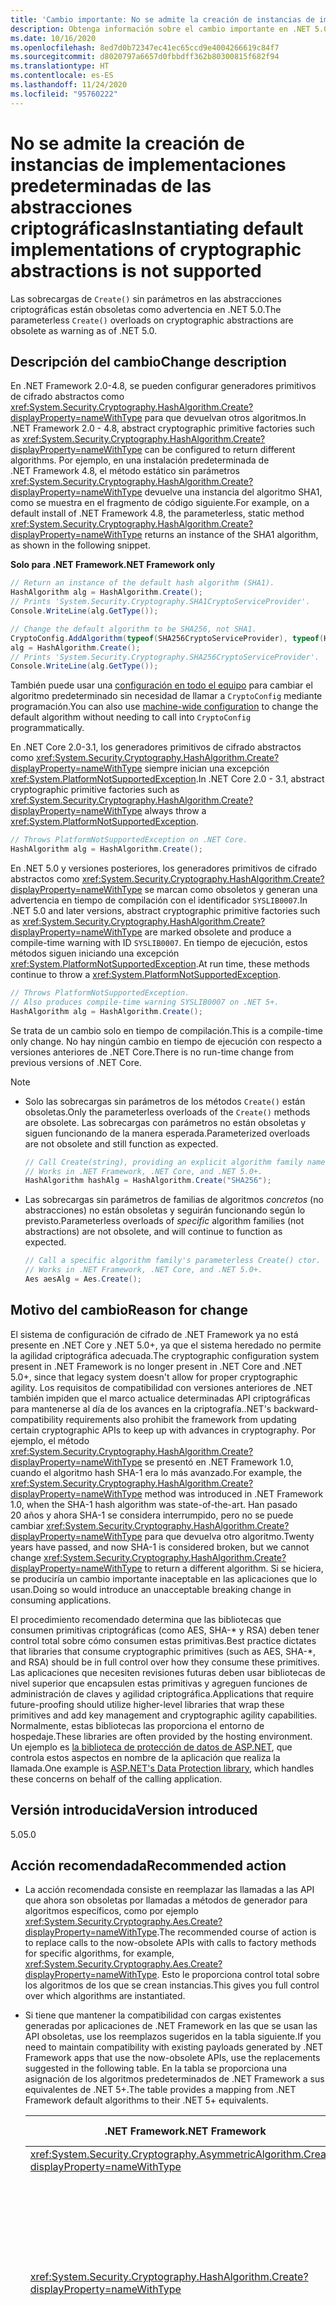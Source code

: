 ```yaml
---
title: 'Cambio importante: No se admite la creación de instancias de implementaciones predeterminadas de las abstracciones criptográficas'
description: Obtenga información sobre el cambio importante en .NET 5.0 donde las sobrecargas de Create() sin parámetros en las abstracciones criptográficas están obsoletas.
ms.date: 10/16/2020
ms.openlocfilehash: 8ed7d0b72347ec41ec65ccd9e4004266619c84f7
ms.sourcegitcommit: d8020797a6657d0fbbdff362b80300815f682f94
ms.translationtype: HT
ms.contentlocale: es-ES
ms.lasthandoff: 11/24/2020
ms.locfileid: "95760222"
---
```

# <a name="instantiating-default-implementations-of-cryptographic-abstractions-is-not-supported"></a><span data-ttu-id="d87f8-103">No se admite la creación de instancias de implementaciones predeterminadas de las abstracciones criptográficas</span><span class="sxs-lookup"><span data-stu-id="d87f8-103">Instantiating default implementations of cryptographic abstractions is not supported</span></span>

<span data-ttu-id="d87f8-104">Las sobrecargas de `Create()` sin parámetros en las abstracciones criptográficas están obsoletas como advertencia en .NET 5.0.</span><span class="sxs-lookup"><span data-stu-id="d87f8-104">The parameterless `Create()` overloads on cryptographic abstractions are obsolete as warning as of .NET 5.0.</span></span>

## <a name="change-description"></a><span data-ttu-id="d87f8-105">Descripción del cambio</span><span class="sxs-lookup"><span data-stu-id="d87f8-105">Change description</span></span>

<span data-ttu-id="d87f8-106">En .NET Framework 2.0-4.8, se pueden configurar generadores primitivos de cifrado abstractos como <xref:System.Security.Cryptography.HashAlgorithm.Create?displayProperty=nameWithType> para que devuelvan otros algoritmos.</span><span class="sxs-lookup"><span data-stu-id="d87f8-106">In .NET Framework 2.0 - 4.8, abstract cryptographic primitive factories such as <xref:System.Security.Cryptography.HashAlgorithm.Create?displayProperty=nameWithType> can be configured to return different algorithms.</span></span> <span data-ttu-id="d87f8-107">Por ejemplo, en una instalación predeterminada de .NET Framework 4.8, el método estático sin parámetros <xref:System.Security.Cryptography.HashAlgorithm.Create?displayProperty=nameWithType> devuelve una instancia del algoritmo SHA1, como se muestra en el fragmento de código siguiente.</span><span class="sxs-lookup"><span data-stu-id="d87f8-107">For example, on a default install of .NET Framework 4.8, the parameterless, static method <xref:System.Security.Cryptography.HashAlgorithm.Create?displayProperty=nameWithType> returns an instance of the SHA1 algorithm, as shown in the following snippet.</span></span>

<span data-ttu-id="d87f8-108">**Solo para .NET Framework**</span><span class="sxs-lookup"><span data-stu-id="d87f8-108">**.NET Framework only**</span></span>

```csharp
// Return an instance of the default hash algorithm (SHA1).
HashAlgorithm alg = HashAlgorithm.Create();
// Prints 'System.Security.Cryptography.SHA1CryptoServiceProvider'.
Console.WriteLine(alg.GetType());

// Change the default algorithm to be SHA256, not SHA1.
CryptoConfig.AddAlgorithm(typeof(SHA256CryptoServiceProvider), typeof(HashAlgorithm).FullName);
alg = HashAlgorithm.Create();
// Prints 'System.Security.Cryptography.SHA256CryptoServiceProvider'.
Console.WriteLine(alg.GetType());
```

<span data-ttu-id="d87f8-109">También puede usar una [configuración en todo el equipo](../../../../framework/configure-apps/map-algorithm-names-to-cryptography-classes.md) para cambiar el algoritmo predeterminado sin necesidad de llamar a `CryptoConfig` mediante programación.</span><span class="sxs-lookup"><span data-stu-id="d87f8-109">You can also use [machine-wide configuration](../../../../framework/configure-apps/map-algorithm-names-to-cryptography-classes.md) to change the default algorithm without needing to call into `CryptoConfig` programmatically.</span></span>

<span data-ttu-id="d87f8-110">En .NET Core 2.0-3.1, los generadores primitivos de cifrado abstractos como <xref:System.Security.Cryptography.HashAlgorithm.Create?displayProperty=nameWithType> siempre inician una excepción <xref:System.PlatformNotSupportedException>.</span><span class="sxs-lookup"><span data-stu-id="d87f8-110">In .NET Core 2.0 - 3.1, abstract cryptographic primitive factories such as <xref:System.Security.Cryptography.HashAlgorithm.Create?displayProperty=nameWithType> always throw a <xref:System.PlatformNotSupportedException>.</span></span>

```csharp
// Throws PlatformNotSupportedException on .NET Core.
HashAlgorithm alg = HashAlgorithm.Create();
```

<span data-ttu-id="d87f8-111">En .NET 5.0 y versiones posteriores, los generadores primitivos de cifrado abstractos como <xref:System.Security.Cryptography.HashAlgorithm.Create?displayProperty=nameWithType> se marcan como obsoletos y generan una advertencia en tiempo de compilación con el identificador `SYSLIB0007`.</span><span class="sxs-lookup"><span data-stu-id="d87f8-111">In .NET 5.0 and later versions, abstract cryptographic primitive factories such as <xref:System.Security.Cryptography.HashAlgorithm.Create?displayProperty=nameWithType> are marked obsolete and produce a compile-time warning with ID `SYSLIB0007`.</span></span> <span data-ttu-id="d87f8-112">En tiempo de ejecución, estos métodos siguen iniciando una excepción <xref:System.PlatformNotSupportedException>.</span><span class="sxs-lookup"><span data-stu-id="d87f8-112">At run time, these methods continue to throw a <xref:System.PlatformNotSupportedException>.</span></span>

```csharp
// Throws PlatformNotSupportedException.
// Also produces compile-time warning SYSLIB0007 on .NET 5+.
HashAlgorithm alg = HashAlgorithm.Create();
```

<span data-ttu-id="d87f8-113">Se trata de un cambio solo en tiempo de compilación.</span><span class="sxs-lookup"><span data-stu-id="d87f8-113">This is a compile-time only change.</span></span> <span data-ttu-id="d87f8-114">No hay ningún cambio en tiempo de ejecución con respecto a versiones anteriores de .NET Core.</span><span class="sxs-lookup"><span data-stu-id="d87f8-114">There is no run-time change from previous versions of .NET Core.</span></span>

> [!NOTE]
>
> - <span data-ttu-id="d87f8-115">Solo las sobrecargas sin parámetros de los métodos `Create()` están obsoletas.</span><span class="sxs-lookup"><span data-stu-id="d87f8-115">Only the parameterless overloads of the `Create()` methods are obsolete.</span></span> <span data-ttu-id="d87f8-116">Las sobrecargas con parámetros no están obsoletas y siguen funcionando de la manera esperada.</span><span class="sxs-lookup"><span data-stu-id="d87f8-116">Parameterized overloads are not obsolete and still function as expected.</span></span>
>
>   ```csharp
>   // Call Create(string), providing an explicit algorithm family name.
>   // Works in .NET Framework, .NET Core, and .NET 5.0+.
>   HashAlgorithm hashAlg = HashAlgorithm.Create("SHA256");
>   ```
>
> - <span data-ttu-id="d87f8-117">Las sobrecargas sin parámetros de familias de algoritmos *concretos* (no abstracciones) no están obsoletas y seguirán funcionando según lo previsto.</span><span class="sxs-lookup"><span data-stu-id="d87f8-117">Parameterless overloads of *specific* algorithm families (not abstractions) are not obsolete, and will continue to function as expected.</span></span>
>
>   ```csharp
>   // Call a specific algorithm family's parameterless Create() ctor.
>   // Works in .NET Framework, .NET Core, and .NET 5.0+.
>   Aes aesAlg = Aes.Create();
>   ```

## <a name="reason-for-change"></a><span data-ttu-id="d87f8-118">Motivo del cambio</span><span class="sxs-lookup"><span data-stu-id="d87f8-118">Reason for change</span></span>

<span data-ttu-id="d87f8-119">El sistema de configuración de cifrado de .NET Framework ya no está presente en .NET Core y .NET 5.0+, ya que el sistema heredado no permite la agilidad criptográfica adecuada.</span><span class="sxs-lookup"><span data-stu-id="d87f8-119">The cryptographic configuration system present in .NET Framework is no longer present in .NET Core and .NET 5.0+, since that legacy system doesn't allow for proper cryptographic agility.</span></span> <span data-ttu-id="d87f8-120">Los requisitos de compatibilidad con versiones anteriores de .NET también impiden que el marco actualice determinadas API criptográficas para mantenerse al día de los avances en la criptografía.</span><span class="sxs-lookup"><span data-stu-id="d87f8-120">.NET's backward-compatibility requirements also prohibit the framework from updating certain cryptographic APIs to keep up with advances in cryptography.</span></span> <span data-ttu-id="d87f8-121">Por ejemplo, el método <xref:System.Security.Cryptography.HashAlgorithm.Create?displayProperty=nameWithType> se presentó en .NET Framework 1.0, cuando el algoritmo hash SHA-1 era lo más avanzado.</span><span class="sxs-lookup"><span data-stu-id="d87f8-121">For example, the <xref:System.Security.Cryptography.HashAlgorithm.Create?displayProperty=nameWithType> method was introduced in .NET Framework 1.0, when the SHA-1 hash algorithm was state-of-the-art.</span></span> <span data-ttu-id="d87f8-122">Han pasado 20 años y ahora SHA-1 se considera interrumpido, pero no se puede cambiar <xref:System.Security.Cryptography.HashAlgorithm.Create?displayProperty=nameWithType> para que devuelva otro algoritmo.</span><span class="sxs-lookup"><span data-stu-id="d87f8-122">Twenty years have passed, and now SHA-1 is considered broken, but we cannot change <xref:System.Security.Cryptography.HashAlgorithm.Create?displayProperty=nameWithType> to return a different algorithm.</span></span> <span data-ttu-id="d87f8-123">Si se hiciera, se produciría un cambio importante inaceptable en las aplicaciones que lo usan.</span><span class="sxs-lookup"><span data-stu-id="d87f8-123">Doing so would introduce an unacceptable breaking change in consuming applications.</span></span>

<span data-ttu-id="d87f8-124">El procedimiento recomendado determina que las bibliotecas que consumen primitivas criptográficas (como AES, SHA-\* y RSA) deben tener control total sobre cómo consumen estas primitivas.</span><span class="sxs-lookup"><span data-stu-id="d87f8-124">Best practice dictates that libraries that consume cryptographic primitives (such as AES, SHA-\*, and RSA) should be in full control over how they consume these primitives.</span></span> <span data-ttu-id="d87f8-125">Las aplicaciones que necesiten revisiones futuras deben usar bibliotecas de nivel superior que encapsulen estas primitivas y agreguen funciones de administración de claves y agilidad criptográfica.</span><span class="sxs-lookup"><span data-stu-id="d87f8-125">Applications that require future-proofing should utilize higher-level libraries that wrap these primitives and add key management and cryptographic agility capabilities.</span></span> <span data-ttu-id="d87f8-126">Normalmente, estas bibliotecas las proporciona el entorno de hospedaje.</span><span class="sxs-lookup"><span data-stu-id="d87f8-126">These libraries are often provided by the hosting environment.</span></span> <span data-ttu-id="d87f8-127">Un ejemplo es [la biblioteca de protección de datos de ASP.NET](/aspnet/core/security/data-protection/), que controla estos aspectos en nombre de la aplicación que realiza la llamada.</span><span class="sxs-lookup"><span data-stu-id="d87f8-127">One example is [ASP.NET's Data Protection library](/aspnet/core/security/data-protection/), which handles these concerns on behalf of the calling application.</span></span>

## <a name="version-introduced"></a><span data-ttu-id="d87f8-128">Versión introducida</span><span class="sxs-lookup"><span data-stu-id="d87f8-128">Version introduced</span></span>

<span data-ttu-id="d87f8-129">5.0</span><span class="sxs-lookup"><span data-stu-id="d87f8-129">5.0</span></span>

## <a name="recommended-action"></a><span data-ttu-id="d87f8-130">Acción recomendada</span><span class="sxs-lookup"><span data-stu-id="d87f8-130">Recommended action</span></span>

- <span data-ttu-id="d87f8-131">La acción recomendada consiste en reemplazar las llamadas a las API que ahora son obsoletas por llamadas a métodos de generador para algoritmos específicos, como por ejemplo <xref:System.Security.Cryptography.Aes.Create?displayProperty=nameWithType>.</span><span class="sxs-lookup"><span data-stu-id="d87f8-131">The recommended course of action is to replace calls to the now-obsolete APIs with calls to factory methods for specific algorithms, for example, <xref:System.Security.Cryptography.Aes.Create?displayProperty=nameWithType>.</span></span> <span data-ttu-id="d87f8-132">Esto le proporciona control total sobre los algoritmos de los que se crean instancias.</span><span class="sxs-lookup"><span data-stu-id="d87f8-132">This gives you full control over which algorithms are instantiated.</span></span>

- <span data-ttu-id="d87f8-133">Si tiene que mantener la compatibilidad con cargas existentes generadas por aplicaciones de .NET Framework en las que se usan las API obsoletas, use los reemplazos sugeridos en la tabla siguiente.</span><span class="sxs-lookup"><span data-stu-id="d87f8-133">If you need to maintain compatibility with existing payloads generated by .NET Framework apps that use the now-obsolete APIs, use the replacements suggested in the following table.</span></span> <span data-ttu-id="d87f8-134">En la tabla se proporciona una asignación de los algoritmos predeterminados de .NET Framework a sus equivalentes de .NET 5+.</span><span class="sxs-lookup"><span data-stu-id="d87f8-134">The table provides a mapping from .NET Framework default algorithms to their .NET 5+ equivalents.</span></span>

  | <span data-ttu-id="d87f8-135">.NET Framework</span><span class="sxs-lookup"><span data-stu-id="d87f8-135">.NET Framework</span></span> | <span data-ttu-id="d87f8-136">Reemplazo compatible con .NET Core / .NET 5.0+</span><span class="sxs-lookup"><span data-stu-id="d87f8-136">.NET Core / .NET 5.0+ compatible replacement</span></span> | <span data-ttu-id="d87f8-137">Comentarios</span><span class="sxs-lookup"><span data-stu-id="d87f8-137">Remarks</span></span> |
  | - | - | - |
  | <xref:System.Security.Cryptography.AsymmetricAlgorithm.Create?displayProperty=nameWithType> | <xref:System.Security.Cryptography.RSA.Create?displayProperty=nameWithType> | |
  | <xref:System.Security.Cryptography.HashAlgorithm.Create?displayProperty=nameWithType> | <xref:System.Security.Cryptography.SHA1.Create?displayProperty=nameWithType> | <span data-ttu-id="d87f8-138">El algoritmo SHA-1 se considera interrumpido.</span><span class="sxs-lookup"><span data-stu-id="d87f8-138">The SHA-1 algorithm is considered broken.</span></span> <span data-ttu-id="d87f8-139">Considere la posibilidad de usar un algoritmo más seguro si es posible.</span><span class="sxs-lookup"><span data-stu-id="d87f8-139">Consider using a stronger algorithm if possible.</span></span> <span data-ttu-id="d87f8-140">Consulte con el asesor de seguridad para obtener más información.</span><span class="sxs-lookup"><span data-stu-id="d87f8-140">Consult your security advisor for further guidance.</span></span> |
  | <xref:System.Security.Cryptography.HMAC.Create?displayProperty=nameWithType> | <xref:System.Security.Cryptography.HMACSHA1.%23ctor> | <span data-ttu-id="d87f8-141">El algoritmo HMACSHA1 no se recomienda para la mayoría de las aplicaciones modernas.</span><span class="sxs-lookup"><span data-stu-id="d87f8-141">The HMACSHA1 algorithm is discouraged for most modern applications.</span></span> <span data-ttu-id="d87f8-142">Considere la posibilidad de usar un algoritmo más seguro si es posible.</span><span class="sxs-lookup"><span data-stu-id="d87f8-142">Consider using a stronger algorithm if possible.</span></span> <span data-ttu-id="d87f8-143">Consulte con el asesor de seguridad para obtener más información.</span><span class="sxs-lookup"><span data-stu-id="d87f8-143">Consult your security advisor for further guidance.</span></span> |
  | <xref:System.Security.Cryptography.KeyedHashAlgorithm.Create?displayProperty=nameWithType> | <xref:System.Security.Cryptography.HMACSHA1.%23ctor> | <span data-ttu-id="d87f8-144">El algoritmo HMACSHA1 no se recomienda para la mayoría de las aplicaciones modernas.</span><span class="sxs-lookup"><span data-stu-id="d87f8-144">The HMACSHA1 algorithm is discouraged for most modern applications.</span></span> <span data-ttu-id="d87f8-145">Considere la posibilidad de usar un algoritmo más seguro si es posible.</span><span class="sxs-lookup"><span data-stu-id="d87f8-145">Consider using a stronger algorithm if possible.</span></span> <span data-ttu-id="d87f8-146">Consulte con el asesor de seguridad para obtener más información.</span><span class="sxs-lookup"><span data-stu-id="d87f8-146">Consult your security advisor for further guidance.</span></span> |
  | <xref:System.Security.Cryptography.SymmetricAlgorithm.Create?displayProperty=nameWithType> | <xref:System.Security.Cryptography.Aes.Create?displayProperty=nameWithType> |

- <span data-ttu-id="d87f8-147">Si todavía tiene que llamar a las sobrecargas de `Create()` sin parámetros obsoletas, puede suprimir la advertencia `SYSLIB0007` en el código.</span><span class="sxs-lookup"><span data-stu-id="d87f8-147">If you must continue to call the obsolete parameterless `Create()` overloads, you can suppress the `SYSLIB0007` warning in code.</span></span>

  ```csharp
  #pragma warning disable SYSLIB0007 // Disable the warning.
  HashAlgorithm alg = HashAlgorithm.Create(); // Still throws PNSE.
  #pragma warning restore SYSLIB0007 // Re-enable the warning.
  ```

  <span data-ttu-id="d87f8-148">También puede suprimir la advertencia en el archivo del proyecto.</span><span class="sxs-lookup"><span data-stu-id="d87f8-148">You can also suppress the warning in your project file.</span></span> <span data-ttu-id="d87f8-149">Al hacerlo, se deshabilita la advertencia para todos los archivos de código fuente del proyecto.</span><span class="sxs-lookup"><span data-stu-id="d87f8-149">Doing so disables the warning for all source files within the project.</span></span>

  ```xml
  <Project Sdk="Microsoft.NET.Sdk">
    <PropertyGroup>
     <TargetFramework>net5.0</TargetFramework>
     <!-- NoWarn below suppresses SYSLIB0007 project-wide -->
     <NoWarn>$(NoWarn);SYSLIB0007</NoWarn>
    </PropertyGroup>
  </Project>
  ```

  > [!NOTE]
  > <span data-ttu-id="d87f8-150">La supresión de `SYSLIB0007` solo deshabilita las advertencias de API de criptografía obsoletas que se muestran aquí.</span><span class="sxs-lookup"><span data-stu-id="d87f8-150">Suppressing `SYSLIB0007` disables only the obsoletion warnings for the cryptography APIs listed here.</span></span> <span data-ttu-id="d87f8-151">No se deshabilita ninguna otra advertencia.</span><span class="sxs-lookup"><span data-stu-id="d87f8-151">It does not disable any other warnings.</span></span> <span data-ttu-id="d87f8-152">Además, aunque se suprima la advertencia, en estas API obsoletas se seguirá iniciando una excepción <xref:System.PlatformNotSupportedException> en tiempo de ejecución.</span><span class="sxs-lookup"><span data-stu-id="d87f8-152">Additionally, even if you suppress the warning, these obsoleted APIs will still throw a <xref:System.PlatformNotSupportedException> at run time.</span></span>

## <a name="affected-apis"></a><span data-ttu-id="d87f8-153">API afectadas</span><span class="sxs-lookup"><span data-stu-id="d87f8-153">Affected APIs</span></span>

- <xref:System.Security.Cryptography.AsymmetricAlgorithm.Create?displayProperty=fullName>
- <xref:System.Security.Cryptography.HashAlgorithm.Create?displayProperty=fullName>
- <xref:System.Security.Cryptography.HMAC.Create?displayProperty=fullName>
- <xref:System.Security.Cryptography.KeyedHashAlgorithm.Create?displayProperty=fullName>
- <xref:System.Security.Cryptography.SymmetricAlgorithm.Create?displayProperty=fullName>

<!--

### Affected APIs

- `M:System.Security.Cryptography.AsymmetricAlgorithm.Create`
- `M:System.Security.Cryptography.HashAlgorithm.Create`
- `M:System.Security.Cryptography.HMAC.Create`
- `M:System.Security.Cryptography.KeyedHashAlgorithm.Create`
- `M:System.Security.Cryptography.SymmetricAlgorithm.Create`

### Category

- Cryptography

-->

